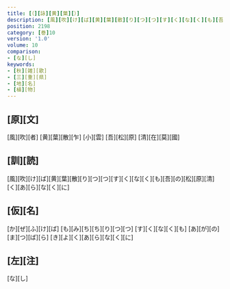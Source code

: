 ```yaml
---
title: [（][詠][黄][葉][）]
description: [風][吹][け][ば][黄][葉][散][り][つ][つ][す][く][な][く][も][吾][の][松][原][清][く][あ][ら][な][く][に]
position: 2198
category: [巻]10
version: '1.0'
volume: 10
comparison:
- [な][し]
keywords:
- [秋][雑][歌]
- [三][重][県]
- [地][名]
- [植][物]
---
```


## [原][文]

[風][吹][者] [黄][葉][散][乍] [小][雲] [吾][松][原] [清][在][莫][國]

## [訓][読]

[風][吹][け][ば][黄][葉][散][り][つ][つ][す][く][な][く][も][吾][の][松][原][清][く][あ][ら][な][く][に]

## [仮][名]

[か][ぜ][ふ][け][ば] [も][み][ち][ち][り][つ][つ] [す][く][な][く][も] [あ][が][の][ま][つ][ば][ら] [き][よ][く][あ][ら][な][く][に]

## [左][注]

[な][し]
